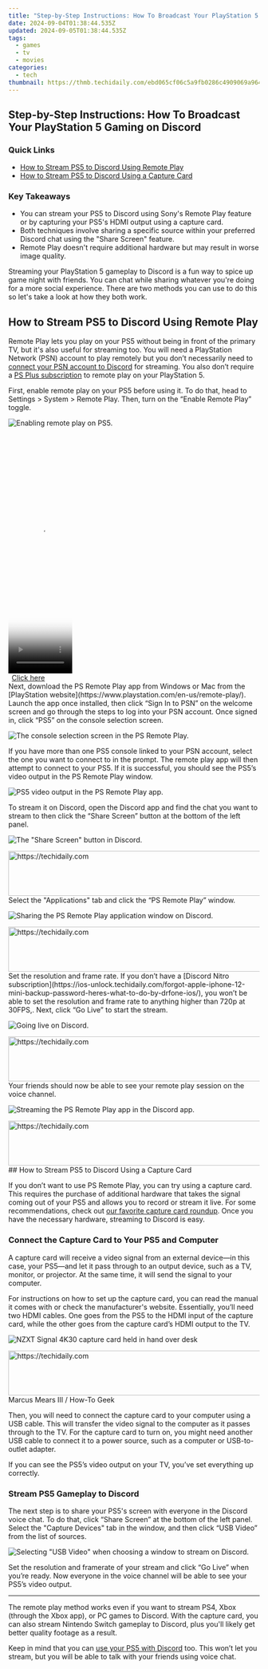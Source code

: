 ```yaml
---
title: "Step-by-Step Instructions: How To Broadcast Your PlayStation 5 Gaming on Discord"
date: 2024-09-04T01:38:44.535Z
updated: 2024-09-05T01:38:44.535Z
tags:
  - games
  - tv
  - movies
categories:
  - tech
thumbnail: https://thmb.techidaily.com/ebd065cf06c5a9fb0286c4909069a9647cc2d269684aea8711a00f6335b22f38.jpg
---
```


## Step-by-Step Instructions: How To Broadcast Your PlayStation 5 Gaming on Discord

### Quick Links

* [How to Stream PS5 to Discord Using Remote Play](https://extra-support.techidaily.com/updated-premium-steadicam-options-for-high-quality-dslr-shoots/)
* [How to Stream PS5 to Discord Using a Capture Card](https://screen-mirroring-recording.techidaily.com/updated-in-2024-innovative-ios-tools-for-ps2-game-replication/)

### Key Takeaways

* You can stream your PS5 to Discord using Sony's Remote Play feature or by capturing your PS5's HDMI output using a capture card.
* Both techniques involve sharing a specific source within your preferred Discord chat using the "Share Screen" feature.
* Remote Play doesn't require additional hardware but may result in worse image quality.

 Streaming your PlayStation 5 gameplay to Discord is a fun way to spice up game night with friends. You can chat while sharing whatever you're doing for a more social experience. There are two methods you can use to do this so let's take a look at how they both work.

##  How to Stream PS5 to Discord Using Remote Play

 Remote Play lets you play on your PS5 without being in front of the primary TV, but it's also useful for streaming too. You will need a PlayStation Network (PSN) account to play remotely but you don’t necessarily need to [connect your PSN account to Discord](https://facebook-videos.techidaily.com/2024-approved-discovery-unearthing-the-best-videos-from-fbs-sphere/) for streaming. You also don’t require a [PS Plus subscription](https://fox-direct.techidaily.com/envision-images-with-circular-focus-shift-ps-for-2024/) to remote play on your PlayStation 5.

 First, enable remote play on your PS5 before using it. To do that, head to Settings > System > Remote Play. Then, turn on the “Enable Remote Play” toggle.

![Enabling remote play on PS5.](https://static1.howtogeekimages.com/wordpress/wp-content/uploads/2024/05/enable-remote-play-ps5.png) 

<!-- affiliate ads begin -->
<span id="1938136">
					<video width="128" height="480" style="cursor:pointer"
           poster="//a.impactradius-go.com/display-clicktoplayimage/1938136.png"
           onclick="if(!this.playClicked){this.play();this.setAttribute('controls',true);this.playClicked=true;}">
	   <source src="//a.impactradius-go.com/display-ad/22993-1938136">
	   <img src="//a.impactradius-go.com/display-clicktoplayimage/1938136.png" style="border: none; height: 100%; width: 100%; object-fit: contain">
	</video>
	<div style="width:80px;text-align:center"><a href="javascript:window.open(decodeURIComponent('https%3A%2F%2Fhomestyler.sjv.io%2Fc%2F5597632%2F1938136%2F22993'), '_blank');void(0);">Click here</a></div>
</span>
<img height="0" width="0" src="https://imp.pxf.io/i/5597632/1938136/22993" style="position:absolute;visibility:hidden;" border="0" />
<!-- affiliate ads end -->
 Next, download the PS Remote Play app from Windows or Mac from the [PlayStation website](https://www.playstation.com/en-us/remote-play/). Launch the app once installed, then click “Sign In to PSN” on the welcome screen and go through the steps to log into your PSN account. Once signed in, click “PS5” on the console selection screen.

![The console selection screen in the PS Remote Play.](https://static1.howtogeekimages.com/wordpress/wp-content/uploads/2024/05/console-selection-screen-ps-remote-play.jpg) 

 If you have more than one PS5 console linked to your PSN account, select the one you want to connect to in the prompt. The remote play app will then attempt to connect to your PS5\. If it is successful, you should see the PS5’s video output in the PS Remote Play window.

![PS5 video output in the PS Remote Play app.](https://static1.howtogeekimages.com/wordpress/wp-content/uploads/2024/05/ps5-remote-play-streaming.jpg) 

 To stream it on Discord, open the Discord app and find the chat you want to stream to then click the “Share Screen” button at the bottom of the left panel.

![The "Share Screen" button in Discord.](https://static1.howtogeekimages.com/wordpress/wp-content/uploads/2024/05/select-screen-share-discord.jpg) 

<!-- affiliate ads begin -->
<a href="https://aligracehair.sjv.io/c/5597632/2135375/19272" target="_top" id="2135375">
  <img src="//a.impactradius-go.com/display-ad/19272-2135375" border="0" alt="https://techidaily.com" width="728" height="90"/>
</a>
<img height="0" width="0" src="https://aligracehair.sjv.io/i/5597632/2135375/19272" style="position:absolute;visibility:hidden;" border="0" />
<!-- affiliate ads end -->
 Select the "Applications" tab and click the “PS Remote Play” window.

![Sharing the PS Remote Play application window on Discord.](https://static1.howtogeekimages.com/wordpress/wp-content/uploads/2024/05/select-ps5-remote-play-window-discord.jpg) 

<!-- affiliate ads begin -->
<a href="https://aligracehair.sjv.io/c/5597632/1934292/19272" target="_top" id="1934292">
  <img src="//a.impactradius-go.com/display-ad/19272-1934292" border="0" alt="https://techidaily.com" width="728" height="90"/>
</a>
<img height="0" width="0" src="https://aligracehair.sjv.io/i/5597632/1934292/19272" style="position:absolute;visibility:hidden;" border="0" />
<!-- affiliate ads end -->
 Set the resolution and frame rate. If you don’t have a [Discord Nitro subscription](https://ios-unlock.techidaily.com/forgot-apple-iphone-12-mini-backup-password-heres-what-to-do-by-drfone-ios/), you won’t be able to set the resolution and frame rate to anything higher than 720p at 30FPS,. Next, click “Go Live” to start the stream.

![Going live on Discord.](https://static1.howtogeekimages.com/wordpress/wp-content/uploads/2024/05/discord-ps5-stream-go-live.jpg) 

<!-- affiliate ads begin -->
<a href="https://aligracehair.sjv.io/c/5597632/2115937/19272" target="_top" id="2115937">
  <img src="//a.impactradius-go.com/display-ad/19272-2115937" border="0" alt="https://techidaily.com" width="728" height="90"/>
</a>
<img height="0" width="0" src="https://aligracehair.sjv.io/i/5597632/2115937/19272" style="position:absolute;visibility:hidden;" border="0" />
<!-- affiliate ads end -->
 Your friends should now be able to see your remote play session on the voice channel.

![Streaming the PS Remote Play app in the Discord app.](https://static1.howtogeekimages.com/wordpress/wp-content/uploads/2024/05/streaming-ps5-remote-play-discord.jpg) 

<!-- affiliate ads begin -->
<a href="https://appsumo.8odi.net/c/5597632/2105874/7443" target="_top" id="2105874">
  <img src="//a.impactradius-go.com/display-ad/7443-2105874" border="0" alt="https://techidaily.com" width="728" height="90"/>
</a>
<img height="0" width="0" src="https://appsumo.8odi.net/i/5597632/2105874/7443" style="position:absolute;visibility:hidden;" border="0" />
<!-- affiliate ads end -->
##  How to Stream PS5 to Discord Using a Capture Card

 If you don’t want to use PS Remote Play, you can try using a capture card. This requires the purchase of additional hardware that takes the signal coming out of your PS5 and allows you to record or stream it live. For some recommendations, check out [our favorite capture card roundup](https://fox-helps.techidaily.com/updated-2024-approved-google-ar-decorations-and-their-competing-products/). Once you have the necessary hardware, streaming to Discord is easy.

###  Connect the Capture Card to Your PS5 and Computer

 A capture card will receive a video signal from an external device—in this case, your PS5—and let it pass through to an output device, such as a TV, monitor, or projector. At the same time, it will send the signal to your computer.

 For instructions on how to set up the capture card, you can read the manual it comes with or check the manufacturer's website. Essentially, you’ll need two HDMI cables. One goes from the PS5 to the HDMI input of the capture card, while the other goes from the capture card’s HDMI output to the TV.

![NZXT Signal 4K30 capture card held in hand over desk](https://static1.howtogeekimages.com/wordpress/wp-content/uploads/2022/06/nzxt-signal-4k30-in-hand.jpg) 

<!-- affiliate ads begin -->
<a href="https://appsumo.8odi.net/c/5597632/2105867/7443" target="_top" id="2105867">
  <img src="//a.impactradius-go.com/display-ad/7443-2105867" border="0" alt="https://techidaily.com" width="728" height="90"/>
</a>
<img height="0" width="0" src="https://appsumo.8odi.net/i/5597632/2105867/7443" style="position:absolute;visibility:hidden;" border="0" />
<!-- affiliate ads end -->
Marcus Mears III / How-To Geek

 Then, you will need to connect the capture card to your computer using a USB cable. This will transfer the video signal to the computer as it passes through to the TV. For the capture card to turn on, you might need another USB cable to connect it to a power source, such as a computer or USB-to-outlet adapter.

 If you can see the PS5’s video output on your TV, you’ve set everything up correctly.

###  Stream PS5 Gameplay to Discord

 The next step is to share your PS5's screen with everyone in the Discord voice chat. To do that, click “Share Screen” at the bottom of the left panel. Select the "Capture Devices" tab in the window, and then click “USB Video” from the list of sources.

![Selecting "USB Video" when choosing a window to stream on Discord.](https://static1.howtogeekimages.com/wordpress/wp-content/uploads/2024/05/select-ps5-usb-video-stream-discord.jpg) 

 Set the resolution and framerate of your stream and click “Go Live” when you’re ready. Now everyone in the voice channel will be able to see your PS5’s video output.

---

 The remote play method works even if you want to stream PS4, Xbox (through the Xbox app), or PC games to Discord. With the capture card, you can also stream Nintendo Switch gameplay to Discord, plus you'll likely get better quality footage as a result.

 Keep in mind that you can [use your PS5 with Discord](https://screen-sharing-recording.techidaily.com/new-discover-the-top-8-android-platforms-for-large-gatherings/) too. This won’t let you stream, but you will be able to talk with your friends using voice chat.

<ins class="adsbygoogle"
     style="display:block"
     data-ad-format="autorelaxed"
     data-ad-client="ca-pub-7571918770474297"
     data-ad-slot="1223367746"></ins>



<ins class="adsbygoogle"
     style="display:block"
     data-ad-client="ca-pub-7571918770474297"
     data-ad-slot="8358498916"
     data-ad-format="auto"
     data-full-width-responsive="true"></ins>


